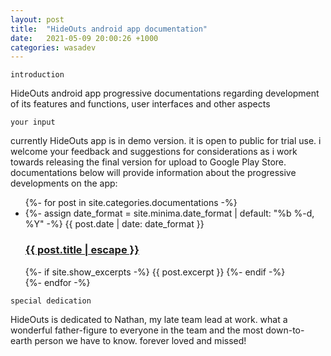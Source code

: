```yaml
---
layout: post
title:  "HideOuts android app documentation"
date:   2021-05-09 20:00:26 +1000
categories: wasadev
---
```



`introduction`

HideOuts android app progressive documentations regarding development of its features and functions, user interfaces and other aspects

`your input`

currently HideOuts app is in demo version. it is open to public for trial use. i welcome your feedback and suggestions for considerations as i work towards releasing the final version for upload to Google Play Store. documentations below will provide information about the progressive developments on the app:

   <ul class="post-list">
      {%- for post in site.categories.documentations -%}
      <li>
        {%- assign date_format = site.minima.date_format | default: "%b %-d, %Y" -%}
        <span class="post-meta">{{ post.date | date: date_format }}</span>
        <h3>
          <a class="post-link" href="{{ post.url | relative_url }}">
            {{ post.title | escape }}
          </a>
        </h3>
        {%- if site.show_excerpts -%}
          {{ post.excerpt }}
        {%- endif -%}
      </li>
      {%- endfor -%}
    </ul>



<!--{% highlight ruby %}
def print_hi(name)
  puts "Hi, #{name}"
end
print_hi('Tom')
#=> prints 'Hi, Tom' to STDOUT.
{% endhighlight %} -->

`special dedication`

HideOuts is dedicated to Nathan, my late team lead at work. what a wonderful father-figure to everyone in the team and the most down-to-earth person we have to know. forever loved and missed!